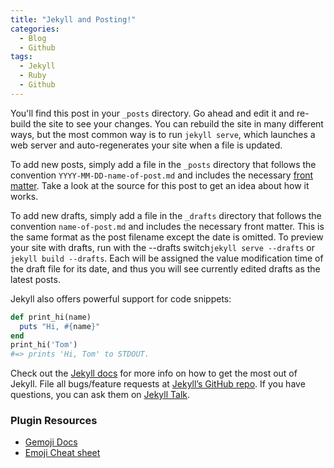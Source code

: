 ```yaml
---
title: "Jekyll and Posting!"
categories:
  - Blog
  - Github
tags:
  - Jekyll
  - Ruby
  - Github
---
```


You'll find this post in your `_posts` directory. Go ahead and edit it and re-build the site to see your changes. You can rebuild the site in many different ways, but the most common way is to run `jekyll serve`, which launches a web server and auto-regenerates your site when a file is updated.

To add new posts, simply add a file in the `_posts` directory that follows the convention `YYYY-MM-DD-name-of-post.md` and includes the necessary [front matter][front-matter]. Take a look at the source for this post to get an idea about how it works.

To add new drafts, simply add a file in the `_drafts` directory that follows the convention `name-of-post.md` and includes the necessary front matter. This is the same format as the post filename except the date is omitted. To preview your site with drafts, run with the --drafts switch`jekyll serve --drafts` or `jekyll build --drafts`. Each will be assigned the value modification time of the draft file for its date, and thus you will see currently edited drafts as the latest posts.

Jekyll also offers powerful support for code snippets:

```ruby
def print_hi(name)
  puts "Hi, #{name}"
end
print_hi('Tom')
#=> prints 'Hi, Tom' to STDOUT.
```

Check out the [Jekyll docs][jekyll-docs] for more info on how to get the most out of Jekyll. File all bugs/feature requests at [Jekyll’s GitHub repo][jekyll-gh]. If you have questions, you can ask them on [Jekyll Talk][jekyll-talk].

### Plugin Resources
- [Gemoji Docs][gemoji-docs]
- [Emoji Cheat sheet][emoji-cheat]


[jekyll-docs]: https://jekyllrb.com/docs/home
[jekyll-gh]:   https://github.com/jekyll/jekyll
[jekyll-talk]: https://talk.jekyllrb.com/
[front-matter]: https://jekyllrb.com/docs/front-matter/
[gemoji-docs]: https://github.com/github/gemoji
[emoji-cheat]: https://www.webfx.com/tools/emoji-cheat-sheet/
